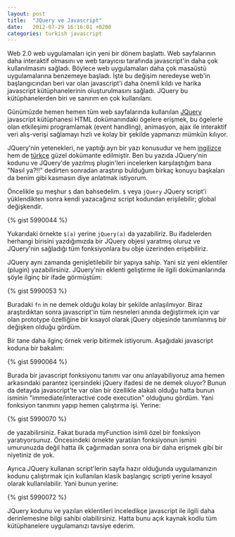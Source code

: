 ```yaml
---
layout: post
title:  "JQuery ve Javascript"
date:   2012-07-29 16:16:01 +0200
categories: turkish javascript
---
```

Web 2.0 web uygulamaları için yeni bir dönem başlattı. Web sayfalarının daha interaktif olmasını ve web tarayıcısı tarafında javascript'in daha çok kullanılmasını sağladı. Böylece web uygulamaları daha çok masaüstü uygulamalarına benzemeye başladı. İşte bu değişim neredeyse web'in başlangıcından beri var olan javascript'i daha önemli kıldı ve harika javascript kütüphanelerinin oluşturulmasını sağladı. JQuery bu kütüphanelerden biri ve sanırım en çok kullanılanı.

Günümüzde hemen hemen tüm web sayfalarında kullanılan [JQuery](http://jquery.com/) javascript kütüphanesi HTML dokümanındaki ögelere erişmek, bu ögelerle olan etkileşimi programlamak (event handling), animasyon, ajax ile interaktif veri alış-verişi sağlamayı hızlı ve kolay bir şekilde yapmanızı mümkün kılıyor.

JQuery'nin yetenekleri, ne yaptığı ayrı bir yazı konusudur ve hem [ingilizce](http://docs.jquery.com/Main_Page) hem de [türkçe](http://docs.jquery.com/Tutorials#T.C3.BCrk.C3.A7e_e.C4.9Fitseller) güzel dokümante edilmiştir. Ben bu yazıda JQuery'nin kodunu ve JQuery'de yazılmış plugin'leri incelerken karşılaştığım bana "Nasıl ya?!!" dedirten sonradan araştırıp bulduğum birkaç konuyu başkaları da benim gibi kasmasın diye anlatmak istiyorum.

Öncelikle şu meşhur `$` dan bahsedelim. `$` veya `jQuery` JQuery script'i yüklendikten sonra kendi yazacağınız script kodundan erişilebilir; global değişkendir.

{% gist 5990044 %}

Yukarıdaki örnekte `$(a)` yerine `jQuery(a)` da yazabiliriz. Bu ifadelerden herhangi birisini yazdığımızda bir JQuery objesi yaratmış oluruz ve JQuery'nin sağladığı tüm fonksiyonlara bu obje üzerinden erişebiliriz.

JQuery aynı zamanda genişletilebilir bir yapıya sahip. Yani siz yeni eklentiler (plugin) yazabilirsiniz. JQuery'nin eklenti geliştirme ile ilgili dokümanlarında şöyle ilginç bir ifade görmüştüm:

{% gist 5990053 %}

Buradaki `fn` in ne demek olduğu kolay bir şekilde anlaşılmıyor. Biraz araştırdıktan sonra javascript'in tüm nesneleri anında değiştirmek için var olan prototype özelliğine bir kısayol olarak jQuery objesinde tanımlanmış bir değişken olduğu gördüm.

Bir tane daha ilginç örnek verip bitirmek istiyorum. Aşağıdaki javascript koduna bir bakalım:

{% gist 5990064 %}

Burada bir javascript fonksiyonu tanımı var onu anlayabiliyoruz ama hemen arkasındaki parantez içersindeki jQuery ifadesi de ne demek oluyor? Bunun da detayda javascript'te var olan bir özellikle alakalı olduğu hatta bunun isminin "immediate/interactive code execution" olduğunu gördüm. Yani fonksiyon tanımını yapıp hemen çalıştırma işi. Yerine:

{% gist 5990070 %}

de yazabilirsiniz. Fakat burada myFunction isimli özel bir fonksiyon yaratıyorsunuz. Öncesindeki örnekte yaratılan fonksiyonun ismini umurunuzda değil hatta ilk çağırmadan sonra ona bir daha erişmek gibi bir niyetiniz de yok.

Ayrıca JQuery kullanan script'lerin sayfa hazır olduğunda uygulamanızın kodunu çalıştırmak için kullanılan klasik başlangıç scripti yerine kısayol olarak kullanılabilir. Yani bunun yerine:

{% gist 5990072 %}

JQuery kodunu ve yazılan eklentileri inceledikçe javascript ile ilgili daha derinlemesine bilgi sahibi olabilirsiniz. Hatta bunu açık kaynak kodlu tüm kütüphanelere uygulamanızı tavsiye ederim.





